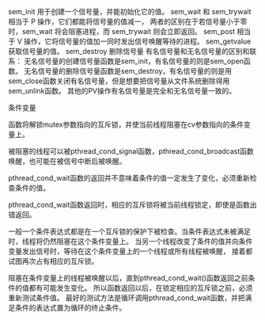 sem_init 用于创建一个信号量，并能初始化它的值。
sem_wait 和 sem_trywait 相当于 P 操作，它们都能将信号量的值减一，
两者的区别在于若信号量小于零时，sem_wait 将会阻塞进程，而 sem_trywait 则会立即返回。
sem_post 相当于 V 操作，它将信号量的值加一同时发出信号唤醒等待的进程。
sem_getvalue 获取信号量的值。
sem_destroy 删除信号量
有名信号量和无名信号量的区别和联系：
无名信号量的创建信号量函数是sem_init，有名信号量的则是sem_open函数。
无名信号量的删除信号量函数是sem_destroy，有名信号量的则是用sem_close函数关闭有名信号量，但是想要把信号量从文件系统删除得用sem_unlink函数。
其他的PV操作有名信号量是完全和无名信号量一致的。


条件变量

函数将解锁mutex参数指向的互斥锁，并使当前线程阻塞在cv参数指向的条件变量上。

被阻塞的线程可以被pthread_cond_signal函数，pthread_cond_broadcast函数唤醒，也可能在被信号中断后被唤醒。

pthread_cond_wait函数的返回并不意味着条件的值一定发生了变化，必须重新检查条件的值。

pthread_cond_wait函数返回时，相应的互斥锁将被当前线程锁定，即使是函数出错返回。

一般一个条件表达式都是在一个互斥锁的保护下被检查。当条件表达式未被满足时，线程将仍然阻塞在这个条件变量上。
当另一个线程改变了条件的值并向条件变量发出信号时，等待在这个条件变量上的一个线程或所有线程被唤醒，
接着都试图再次占有相应的互斥锁。

阻塞在条件变量上的线程被唤醒以后，直到pthread_cond_wait()函数返回之前条件的值都有可能发生变化。
所以函数返回以后，在锁定相应的互斥锁之前，必须重新测试条件值。
最好的测试方法是循环调用pthread_cond_wait函数，并把满足条件的表达式置为循环的终止条件。





